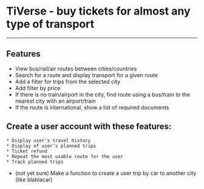 # TiVerse - buy tickets for almost any type of transport
___

## Features
* View bus/rail/air routes between cities/countries
* Search for a route and display transport for a given route
* Add a filter for trips from the selected city
* Add filter by price
* If there is no train/airport in the city, find route using a bus/train to the nearest city with an airport/train
* If the route is international, show a list of required documents
## Create a user account with these features:
    * Display user's travel history
    * Display of user's planned trips
    * Ticket refund
    * Repeat the most usable route for the user
    * Track planned trips
    
* (not yet sure) Make a function to create a user trip by car to another city (like blablacar)
